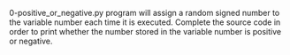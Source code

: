 0-positive_or_negative.py
program will assign a random signed number to the variable number each time it is executed. Complete the source code in order to print whether the number stored in the variable number is positive or negative.


